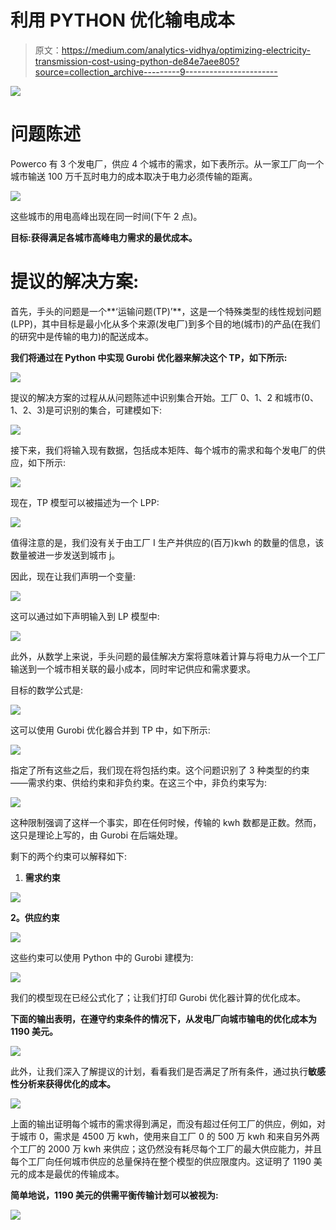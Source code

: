 # 利用 PYTHON 优化输电成本

> 原文：<https://medium.com/analytics-vidhya/optimizing-electricity-transmission-cost-using-python-de84e7aee805?source=collection_archive---------9----------------------->

![](img/262c5f5d16126e30e17b6dca2c8f256c.png)

# **问题陈述**

Powerco 有 3 个发电厂，供应 4 个城市的需求，如下表所示。从一家工厂向一个城市输送 100 万千瓦时电力的成本取决于电力必须传输的距离。

![](img/e624085358d611e69a8063ea90168426.png)

这些城市的用电高峰出现在同一时间(下午 2 点)。

**目标:获得满足各城市高峰电力需求的最优成本。**

# 提议的解决方案:

首先，手头的问题是一个**‘运输问题(TP)’**，这是一个特殊类型的线性规划问题(LPP)，其中目标是最小化从多个来源(发电厂)到多个目的地(城市)的产品(在我们的研究中是传输的电力)的配送成本。

**我们将通过在 Python 中实现 Gurobi 优化器来解决这个 TP，如下所示:**

![](img/ae9ff98a26b12873b9981464066ea64b.png)

提议的解决方案的过程从从问题陈述中识别集合开始。工厂 0、1、2 和城市(0、1、2、3)是可识别的集合，可建模如下:

![](img/22b9e18fc3ac33e53c20c20e94e3fe6f.png)

接下来，我们将输入现有数据，包括成本矩阵、每个城市的需求和每个发电厂的供应，如下所示:

![](img/6f88d7b59bebf03992875c2b2eca2313.png)

现在，TP 模型可以被描述为一个 LPP:

![](img/06f26dbd465b6dd146c4c52f6ec57272.png)

值得注意的是，我们没有关于由工厂 I 生产并供应的(百万)kwh 的数量的信息，该数量被进一步发送到城市 j。

因此，现在让我们声明一个变量:

![](img/085c18b95ffa0a3cac8b7bd95ea5e7af.png)

这可以通过如下声明输入到 LP 模型中:

![](img/c6e7d1c9976c0b71e3ba449514cc7064.png)

此外，从数学上来说，手头问题的最佳解决方案将意味着计算与将电力从一个工厂输送到一个城市相关联的最小成本，同时牢记供应和需求要求。

目标的数学公式是:

![](img/db876feed03672bbcd6620a428e4c023.png)

这可以使用 Gurobi 优化器合并到 TP 中，如下所示:

![](img/4df94a8e118987dade346fb669e3b536.png)

指定了所有这些之后，我们现在将包括约束。这个问题识别了 3 种类型的约束——需求约束、供给约束和非负约束。在这三个中，非负约束写为:

![](img/b150b15686e888fd86c0de78701109d0.png)

这种限制强调了这样一个事实，即在任何时候，传输的 kwh 数都是正数。然而，这只是理论上写的，由 Gurobi 在后端处理。

剩下的两个约束可以解释如下:

1.  **需求约束**

![](img/eda3d0f9a1c80971e312f1344ce5b36d.png)

**2。供应约束**

![](img/105c2d28ea73eae97dfdd108ff5acb2f.png)

这些约束可以使用 Python 中的 Gurobi 建模为:

![](img/5aa0cc0dbe505f27e22710c61b71998c.png)

我们的模型现在已经公式化了；让我们打印 Gurobi 优化器计算的优化成本。

**下面的输出表明，在遵守约束条件的情况下，从发电厂向城市输电的优化成本为 1190 美元。**

![](img/3f23f8160db87d8a95d9cc1277d6a6ba.png)

此外，让我们深入了解提议的计划，看看我们是否满足了所有条件，通过执行**敏感性分析来获得优化的成本。**

![](img/13c8778f696f251b7468e9b8656921e8.png)

上面的输出证明每个城市的需求得到满足，而没有超过任何工厂的供应，例如，对于城市 0，需求是 4500 万 kwh，使用来自工厂 0 的 500 万 kwh 和来自另外两个工厂的 2000 万 kwh 来供应；这仍然没有耗尽每个工厂的最大供应能力，并且每个工厂向任何城市供应的总量保持在整个模型的供应限度内。这证明了 1190 美元的成本是最优的传输成本。

**简单地说，1190 美元的供需平衡传输计划可以被视为:**

![](img/32ac9b35c456adacd6f5b49a8085f35f.png)
